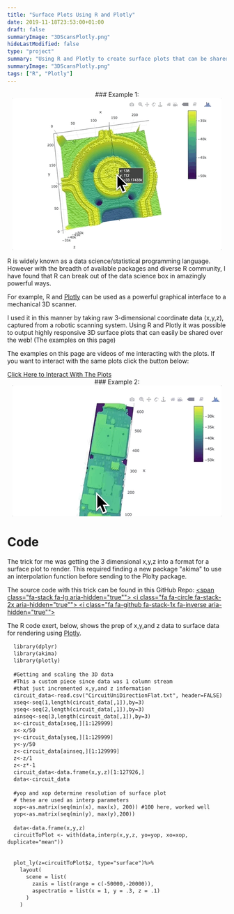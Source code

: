 ```yaml
---
title: "Surface Plots Using R and Plotly"
date: 2019-11-18T23:53:00+01:00
draft: false
summaryImage: "3DScansPlotly.png"
hideLastModified: false
type: "project"
summary: "Using R and Plotly to create surface plots that can be shared and rendered responsively in web browsers"
summaryImage: "3DScansPlotly.png"
tags: ["R", "Plotly"]
---
```



<center>
### Example 1:
</center>
<center><img src="Chuck_V11.gif" alt="3D Interactive Chuck"></center>



R is widely known as a data science/statistical programming language. However with the breadth of available packages and diverse R community, I have found that R can break out of the data science box in amazingly powerful ways. 

For example, R and [Plotly](https://plot.ly/) can be used as a powerful graphical interface to a mechanical 3D scanner. 

I used it in this manner by taking raw 3-dimensional coordinate data (x,y,z), captured from a robotic scanning system.  Using R and Plotly it was possible to output highly responsive 3D surface plots that can easily be shared over the web! (The examples on this page)

The examples on this page are videos of me interacting with the plots. If you want to interact with the same plots click the button below:
<left>
<div class="action">
        <a href="https://dunhampa.github.io/R_3D_Scanner_Plotting/" target="_blank" class="button is-primary">
                Click Here to Interact With The Plots
            </a>
      </div></left>

<center>
### Example 2:
</center>
<center><img src="Board_V4.gif" alt="3D Interactive Board"></center>

# Code

The trick for me was getting the 3 dimensional x,y,z into a format for a surface plot to render. This required finding a new package "akima" to use an interpolation function before sending to the Plolty package. 

The source code with this trick can be found in this GitHub Repo:
            <a href="https://github.com/dunhampa/R_3D_Scanner_Plotting" title="R 3D Scanning Plotting">
              <span class="fa-stack fa-lg aria-hidden="true"">
                <i class="fa fa-circle fa-stack-2x aria-hidden="true""></i>
                <i class="fa fa-github fa-stack-1x fa-inverse aria-hidden="true""></i>
              </span>
            </a>


The R code exert, below,  shows the prep of x,y,and z data to surface data for rendering using [Plotly](https://plot.ly/r/3d-surface-plots/).

```{r setup, include=FALSE}
  library(dplyr)
  library(akima)
  library(plotly)
  
  #Getting and scaling the 3D data
  #This a custom piece since data was 1 column stream
  #that just incremented x,y,and z information
  circuit_data<-read.csv("CircuitUniDirectionFlat.txt", header=FALSE)
  xseq<-seq(1,length(circuit_data[,1]),by=3)
  yseq<-seq(2,length(circuit_data[,1]),by=3)
  ainseq<-seq(3,length(circuit_data[,1]),by=3)
  x<-circuit_data[xseq,][1:129999]
  x<-x/50
  y<-circuit_data[yseq,][1:129999]
  y<-y/50
  z<-circuit_data[ainseq,][1:129999]
  z<-z/1
  z<-z*-1
  circuit_data<-data.frame(x,y,z)[1:127926,]
  data<-circuit_data
  
  #yop and xop determine resolution of surface plot
  # these are used as interp parameters
  xop<-as.matrix(seq(min(x), max(x), 200)) #100 here, worked well
  yop<-as.matrix(seq(min(y), max(y),200))
  
  data<-data.frame(x,y,z)
  circuitToPlot <- with(data,interp(x,y,z, yo=yop, xo=xop, duplicate="mean"))
 
  
  plot_ly(z=circuitToPlot$z, type="surface")%>% 
    layout(
      scene = list(
        zaxis = list(range = c(-50000,-20000)),
        aspectratio = list(x = 1, y = .3, z = .1)
      )
    )
  ```














